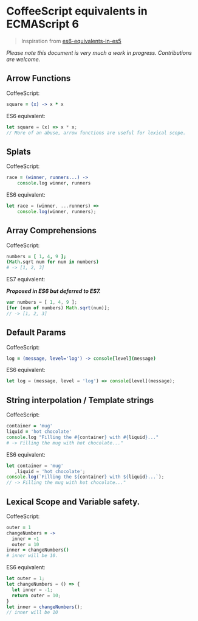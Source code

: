 # CoffeeScript equivalents in ECMAScript 6
> Inspiration from [es6-equivalents-in-es5](https://github.com/addyosmani/es6-equivalents-in-es5)

*Please note this document is very much a work in progress. Contributions are welcome.*


## Arrow Functions

CoffeeScript:

```coffee
square = (x) -> x * x
```

ES6 equivalent:

```js
let square = (x) => x * x;
// More of an abuse, arrow functions are useful for lexical scope.
```

## Splats

CoffeeScript:

```coffee
race = (winner, runners...) ->
    console.log winner, runners
```

ES6 equivalent:

```js
let race = (winner, ...runners) =>
    console.log(winner, runners);
```

## Array Comprehensions

CoffeeScript:

```coffee
numbers = [ 1, 4, 9 ];
(Math.sqrt num for num in numbers)
# -> [1, 2, 3]
```

ES7 equivalent:

___Proposed in ES6 but deferred to ES7.___

```js
var numbers = [ 1, 4, 9 ];
[for (num of numbers) Math.sqrt(num)];
// -> [1, 2, 3]
```

## Default Params

CoffeeScript:

```coffee
log = (message, level='log') -> console[level](message)
```

ES6 equivalent:

```js
let log = (message, level = 'log') => console[level](message);
```

## String interpolation / Template strings

CoffeeScript:

```coffee
container = 'mug'
liquid = 'hot chocolate'
console.log "Filling the #{container} with #{liquid}..."
# -> Filling the mug with hot chocolate..."
```

ES6 equivalent:

```js
let container = 'mug'
   ,liquid = 'hot chocolate';
console.log(`Filling the ${container} with ${liquid}...`);
// -> Filling the mug with hot chocolate..."
```

## Lexical Scope and Variable safety.

CoffeeScript:

```coffee
outer = 1
changeNumbers = ->
  inner = -1
  outer = 10
inner = changeNumbers()
# inner will be 10.
```

ES6 equivalent:

```js
let outer = 1;
let changeNumbers = () => {
  let inner = -1;
  return outer = 10;
}
let inner = changeNumbers();
// inner will be 10
```
